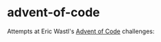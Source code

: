# advent-of-code
Attempts at Eric Wastl's [Advent of Code](https://adventofcode.com/2020) challenges:
